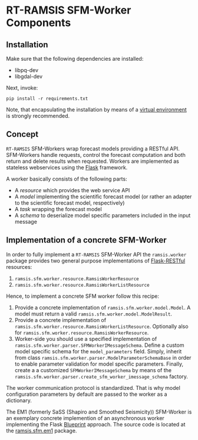 # RT-RAMSIS SFM-Worker Components

## Installation

Make sure that the following dependencies are installed:

* libpq-dev
* libgdal-dev

Next, invoke:

```
pip install -r requirements.txt
```

Note, that encapsulating the installation by means of a [virtual
environment](https://docs.python.org/3/tutorial/venv.html) is strongly
recommended.

## Concept

`RT-RAMSIS` SFM-Workers wrap forecast models providing a RESTful API.
SFM-Workers handle requests, control the forecast computation and both return
and delete results when requested. Workers are implemented as stateless
webservices using the [Flask](http://flask.pocoo.org/) framework.

A worker basically consists of the following parts:

* A *resource* which provides the web service API
* A *model* implementing the scientific forecast model (or rather an adapter to
  the scientific forecast model, respectively)
* A *task* wrapping the forecast model
* A *schema* to deserialize model specific parameters included in the input
  message

## Implementation of a concrete SFM-Worker

In order to fully implement a `RT-RAMSIS` SFM-Worker API the `ramsis.worker`
package provides two general purpose implementations of
[Flask-RESTful](https://flask-restful.readthedocs.io/en/latest/) resources:

1. `ramsis.sfm.worker.resource.RamsisWorkerResource`
2. `ramsis.sfm.worker.resource.RamsisWorkerListResource`

Hence, to implement a concrete SFM worker follow this recipe:

1. Provide a concrete implementation of `ramsis.sfm.worker.model.Model`. A
   model must return a valid `ramsis.sfm.worker.model.ModelResult`.
2. Provide a concrete implementation of
   `ramsis.sfm.worker.resource.RamsisWorkerListResource`. Optionally also for
   `ramsis.sfm.worker.resource.RamsisWorkerResource`.
3. Worker-side you should use a specified implementation of
   `ramsis.sfm.worker.parser.SFMWorkerIMessageSchema`. Define a custom model
   specific schema for the `model_parameters` field. Simply, inherit from class
   `ramsis.sfm.worker.parser.ModelParameterSchemaBase` in order to
   enable parameter validation for model specific parameters. Finally, create a
   a customized `SFMWorkerIMessageSchema` by means of the
   `ramsis.sfm.worker.parser.create_sfm_worker_imessage_schema` factory.

The worker communication protocol is standardized. That is why model
configuration parameters by default are passed to the worker as a dictionary.

The EM1 (formerly SaSS (Shapiro and Smoothed Seismicity)) SFM-Worker is an
exemplary concrete implemention of an asynchronous worker implementing the Flask
[Blueprint](https://flask.pocoo.org/docs/blueprints/) approach. The source code
is located at the
[ramsis.sfm.em1](https://gitlab.seismo.ethz.ch/indu/ramsis.sfm.em1) package.
